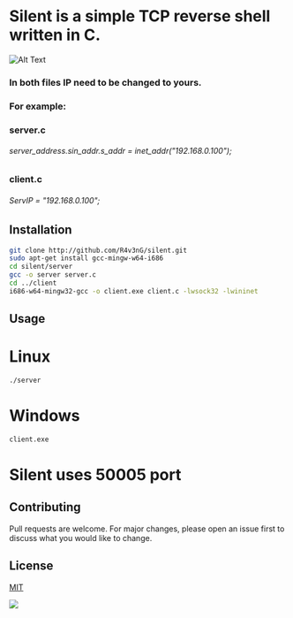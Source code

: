 # Silent is a simple TCP reverse shell written in C.
![Alt Text](https://media.giphy.com/media/Kmr5zGPaFDWYiVBVIB/giphy.gif)
### In both files IP need to be changed to yours.

### For example:

### server.c

###### server_address.sin_addr.s_addr = inet_addr("192.168.0.100");

### client.c

###### ServIP = "192.168.0.100";

## Installation
```bash
git clone http://github.com/R4v3nG/silent.git
sudo apt-get install gcc-mingw-w64-i686
cd silent/server
gcc -o server server.c
cd ../client
i686-w64-mingw32-gcc -o client.exe client.c -lwsock32 -lwininet
```

## Usage
# Linux
```bash
./server
```
# Windows
```bash
client.exe
```
# Silent uses 50005 port
## Contributing
Pull requests are welcome. For major changes, please open an issue first to discuss what you would like to change.

## License
[MIT](https://choosealicense.com/licenses/mit/)

<a href="https://www.buymeacoffee.com/R4v3nG"><img src="https://img.buymeacoffee.com/button-api/?text=Buy me a pizza&emoji=🍕&slug=R4v3nG&button_colour=FFDD00&font_colour=000000&font_family=Cookie&outline_colour=000000&coffee_colour=ffffff"></a>

